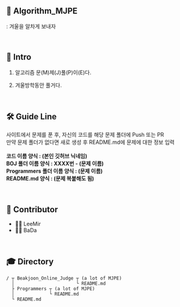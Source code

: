 ## 🍗 Algorithm_MJPE
: 겨울을 알차게 보내자

<br>

## 🎈 Intro

1. 알고리즘 문(M)제(J)풀(P)이(E)다.

2. 겨울방학동안 풀거다.

<br>

## 🛠 Guide Line
사이트에서 문제를 푼 후, 자신의 코드를 해당 문제 폴더에 Push 또는 PR<br>
만약 문제 폴더가 없다면 새로 생성 후 README.md에 문제에 대한 정보 입력<br><br>
<b>코드 이름 양식 : (본인 깃허브 닉네임)<br>
BOJ 폴더 이름 양식 : XXXX번 - (문제 이름)<br>
Programmers 폴더 이름 양식 : (문제 이름)<br>
README.md 양식 : (문제 복붙해도 됨)</b>

<br>

## 👫 Contributor

* 🧗‍♂️ LeeMir
* 🧗‍♀️ BaDa

<br>

## 🎓 Directory
```
/ ┬ Beakjoon_Online_Judge ┬ (a lot of MJPE)
  │                       └ README.md
  ├ Programmers ┬ (a lot of MJPE)
  │             └ README.md
  └ README.md
```
